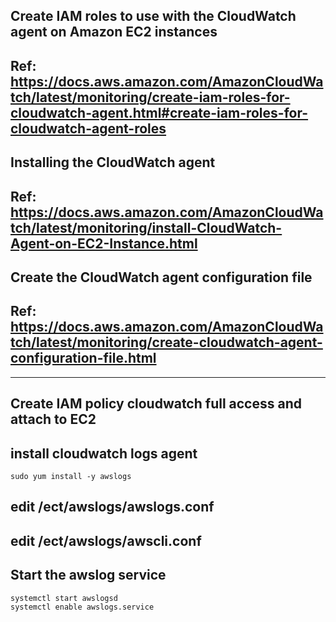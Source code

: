 ## Create IAM roles to use with the CloudWatch agent on Amazon EC2 instances
## Ref: https://docs.aws.amazon.com/AmazonCloudWatch/latest/monitoring/create-iam-roles-for-cloudwatch-agent.html#create-iam-roles-for-cloudwatch-agent-roles

## Installing the CloudWatch agent
## Ref: https://docs.aws.amazon.com/AmazonCloudWatch/latest/monitoring/install-CloudWatch-Agent-on-EC2-Instance.html

## Create the CloudWatch agent configuration file
## Ref: https://docs.aws.amazon.com/AmazonCloudWatch/latest/monitoring/create-cloudwatch-agent-configuration-file.html
***************
## Create IAM policy cloudwatch full access and attach to EC2
## install cloudwatch logs agent
```
sudo yum install -y awslogs
```
## edit /ect/awslogs/awslogs.conf
## edit /ect/awslogs/awscli.conf
## Start the awslog service
```
systemctl start awslogsd
systemctl enable awslogs.service
```
